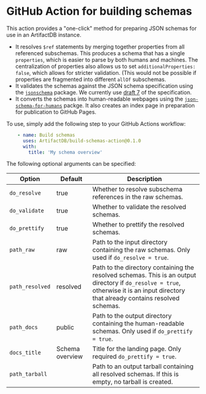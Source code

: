 # GitHub Action for building schemas

This action provides a "one-click" method for preparing JSON schemas for use in an ArtifactDB instance.

- It resolves `$ref` statements by merging together properties from all referenced subschemas.
  This produces a schema that has a single `properties`, which is easier to parse by both humans and machines.
  The centralization of properties also allows us to set `additionalProperties: false`, which allows for stricter validation.
  (This would not be possible if properties are fragmented into different `allOf` subschemas.
- It validates the schemas against the JSON schema specification using the [`jsonschema`](https://pypi.org/project/jsonschema/) package.
  We currently use [draft 7](https://json-schema.org/draft-07/json-schema-release-notes.html) of the specification.
- It converts the schemas into human-readable webpages using the [`json-schema-for-humans`](https://github.com/coveooss/json-schema-for-humans) packge.
  It also creates an index page in preparation for publication to GitHub Pages.

To use, simply add the following step to your GitHub Actions workflow:

```yaml
    - name: Build schemas
      uses: ArtifactDB/build-schemas-action@0.1.0
      with:
        title: 'My schema overview'
```

The following optional arguments can be specified:

|Option|Default|Description|
|---|---|---|
|`do_resolve`|true|Whether to resolve subschema references in the raw schemas.|
|`do_validate`|true|Whether to validate the resolved schemas.|
|`do_prettify`|true|Whether to prettify the resolved schemas.|
|`path_raw`|raw|Path to the input directory containing the raw schemas. Only used if `do_resolve = true`.|
|`path_resolved`|resolved|Path to the directory containing the resolved schemas. This is an output directory if `do_resolve = true`, otherwise it is an input directory that already contains resolved schemas.|
|`path_docs`|public|Path to the output directory containing the human-readable schemas. Only used if `do_prettify = true`.|
|`docs_title`|Schema overview|Title for the landing page. Only required `do_prettify = true`.|
|`path_tarball`||Path to an output tarball containing all resolved schemas. If this is empty, no tarball is created.|c
